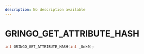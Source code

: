 ```yaml
---
description: No description available 
---
```


# GRINGO_GET_ATTRIBUTE_HASH

```cpp
int GRINGO_GET_ATTRIBUTE_HASH(int _Unk0);
```